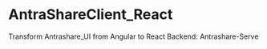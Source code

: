 # AntraShareClient_React
Transform Antrashare_UI from Angular to React 
Backend: Antrashare-Serve


